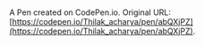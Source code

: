 # 

A Pen created on CodePen.io. Original URL: [https://codepen.io/Thilak_acharya/pen/abQXjPZ](https://codepen.io/Thilak_acharya/pen/abQXjPZ).

